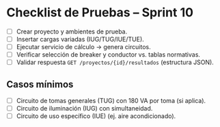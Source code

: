 # Checklist de Pruebas – Sprint 10

- [ ] Crear proyecto y ambientes de prueba.
- [ ] Insertar cargas variadas (IUG/TUG/IUE/TUE).
- [ ] Ejecutar servicio de cálculo → genera circuitos.
- [ ] Verificar selección de breaker y conductor vs. tablas normativas.
- [ ] Validar respuesta `GET /proyectos/{id}/resultados` (estructura JSON).

## Casos mínimos
- [ ] Circuito de tomas generales (TUG) con 180 VA por toma (si aplica).
- [ ] Circuito de iluminación (IUG) con simultaneidad.
- [ ] Circuito de uso específico (IUE) (ej. aire acondicionado).
